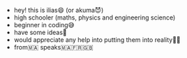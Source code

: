 - hey! this is ilias😄 (or akuma😈)
- high schooler (maths, physics and engineering science)
- beginner in coding😅
- have some ideas💭
- would appreciate any help into putting them into reality🙏🏻
- from🇲🇦 speaks🇲🇦🇫🇷🇬🇧
